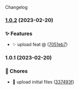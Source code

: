 Changelog
### [1.0.2](https://github.com/BrunoUmvel/changelog/compare/v1.0.1...v1.0.2) (2023-02-20)


### ✨ Features

* ✨ upload feat @ ([7051eb7](https://github.com/BrunoUmvel/changelog/commit/7051eb76914382924840e37411a1e4f4a8f3932d))

### 1.0.1 (2023-02-20)


### 🚚 Chores

* 🔧 upload initial files ([337493f](https://github.com/BrunoUmvel/changelog/commit/337493f47d651e603dcf03bbb7823d4ad5d020b7))

